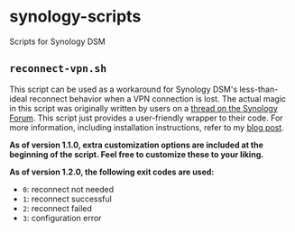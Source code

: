 # synology-scripts

Scripts for Synology DSM

## `reconnect-vpn.sh`

This script can be used as a workaround for Synology DSM's less-than-ideal reconnect behavior when a VPN connection is lost. The actual magic in this script was originally written by users on a [thread on the Synology Forum](https://forum.synology.com/enu/viewtopic.php?f=241&t=65444). This script just provides a user-friendly wrapper to their code. For more information, including installation instructions, refer to my [blog post](https://blog.harrier.us/reconnecting-a-failed-vpn-connection-on-synology-dsm-6/).

**As of version 1.1.0, extra customization options are included at the beginning of the script. Feel free to customize these to your liking.**

**As of version 1.2.0, the following exit codes are used:**

- `0`: reconnect not needed
- `1`: reconnect successful
- `2`: reconnect failed
- `3`: configuration error
